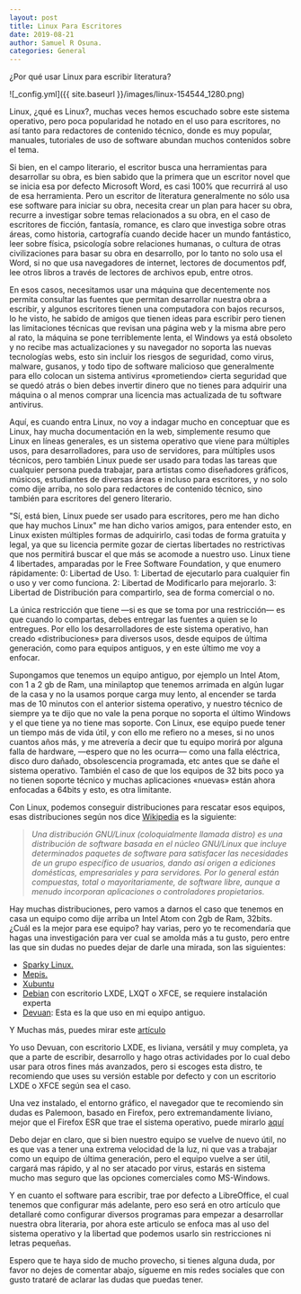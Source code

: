 ```yaml
---
layout: post
title: Linux Para Escritores
date: 2019-08-21
author: Samuel R Osuna.
categories: General
---
```


¿Por qué usar Linux para escribir literatura?

![_config.yml]({{ site.baseurl }}/images/linux-154544_1280.png)

Linux, ¿qué es Linux?, muchas veces hemos escuchado sobre este sistema
operativo, pero poca popularidad he notado en el uso para escritores, no así tanto para redactores de contenido técnico, donde es muy popular, manuales, tutoriales de uso de software abundan muchos contenidos sobre el tema.

Si bien, en el campo literario, el escritor busca una herramientas para desarrollar su obra, es bien sabido que la primera que un escritor novel que se inicia esa por defecto Microsoft Word, es casi 100% que recurrirá al uso de esa herramienta. Pero un escritor de literatura generalmente no sólo usa ese software para iniciar su obra, necesita crear un plan para hacer su obra, recurre a investigar sobre temas relacionados a su obra, en el caso de escritores de ficción, fantasía, romance, es claro que investiga sobre otras áreas, como historia, cartografía cuando decide hacer un mundo fantástico, leer sobre física, psicología sobre relaciones humanas, o cultura de otras civilizaciones para basar su obra en desarrollo, por lo tanto no solo usa el Word, si no que usa navegadores de internet, lectores de documentos pdf, lee otros libros a través de lectores de archivos epub, entre otros.

En esos casos, necesitamos usar una máquina que decentemente nos permita consultar las fuentes que permitan desarrollar nuestra obra a escribir, y algunos escritores tienen una computadora con bajos recursos, lo he visto, he sabido de amigos que tienen ideas para escribir pero tienen las limitaciones técnicas que revisan una página web y la misma abre pero al rato, la máquina se pone terriblemente lenta, el Windows ya está obsoleto y no recibe mas actualizaciones y su navegador no soporta las nuevas tecnologías webs, esto sin incluir los riesgos de seguridad, como virus, malware, gusanos, y todo tipo de software malicioso que generalmente para ello colocan un sistema antivirus «prometiendo» cierta seguridad que se quedó atrás o bien debes invertir dinero que no tienes para adquirir una máquina o al menos comprar una licencia mas actualizada de tu software antivirus.

Aquí, es cuando entra Linux, no voy a indagar mucho en conceptuar que es Linux, hay mucha documentación en la web, simplemente resumo que Linux en líneas generales, es un sistema operativo que viene para múltiples usos, para desarrolladores, para uso de servidores, para múltiples usos técnicos, pero también Linux puede ser usado para todas las tareas que cualquier persona pueda trabajar, para artistas como diseñadores gráficos, músicos, estudiantes de diversas áreas e incluso para escritores, y no solo como dije arriba, no solo para redactores de contenido técnico, sino también para escritores del genero literario.
	
"Sí, está bien, Linux puede ser usado para escritores, pero me han dicho que hay muchos Linux" me han dicho varios amigos, para entender esto, en Linux existen múltiples formas de adquirirlo, casi todas de forma gratuita y legal, ya que su licencia permite gozar de ciertas libertades no restrictivas que nos permitirá buscar el que más se acomode a nuestro uso. Linux tiene 4 libertades, amparadas por le Free Software Foundation, y que enumero rápidamente: 
0: Libertad de Uso.
1: Libertad de ejecutarlo para cualquier fin o uso y ver como funciona.
2: Libertad de Modificarlo para mejorarlo.
3: Libertad de Distribución para compartirlo, sea de forma comercial o no.

La única restricción que tiene —si es que se toma por una restricción— es que cuando lo compartas, debes entregar las fuentes a quien se lo entregues. Por ello los desarrolladores de este sistema operativo, han creado «distribuciones» para diversos usos, desde equipos de última generación, como para equipos antiguos, y en este último me voy a enfocar.

Supongamos que tenemos un equipo antiguo, por ejemplo un Intel Atom, con 1 a 2 gb de Ram, una minilaptop que tenemos arrimada en algún lugar de la casa y no la usamos porque carga muy lento, al encender se tarda mas de 10 minutos con el anterior sistema operativo, y nuestro técnico de siempre ya te dijo que no vale la pena porque no soporta el último Windows y el que tiene ya no tiene mas soporte. Con Linux, ese equipo puede tener un tiempo más de vida útil, y con ello me refiero no a meses, si no unos cuantos años más, y me atrevería a decir que tu equipo morirá por alguna falla de hardware, —espero que no les ocurra— como una falla eléctrica, disco duro dañado, obsolescencia programada, etc antes que se dañe el sistema operativo. También el caso de que los equipos de 32 bits poco ya no tienen soporte técnico y muchas aplicaciones «nuevas» están ahora enfocadas a 64bits y esto, es otra limitante.

Con Linux, podemos conseguir distribuciones para rescatar esos equipos, esas distribuciones según nos dice [Wikipedia](https://es.wikipedia.org/wiki/Distribuci%C3%B3n_Linux) es la siguiente: 

> *Una distribución GNU/Linux (coloquialmente llamada distro) es una distribución de software basada en el núcleo GNU/Linux que incluye determinados paquetes de software para satisfacer las necesidades de un grupo específico de usuarios, dando así origen a ediciones domésticas, empresariales y para servidores. Por lo general están compuestas, total o mayoritariamente, de software libre, aunque a menudo incorporan aplicaciones o controladores propietarios.*
	
Hay muchas distribuciones, pero vamos a darnos el caso que tenemos en casa un equipo como dije arriba un Intel Atom con 2gb de Ram, 32bits. ¿Cuál es la mejor para ese equipo? hay varias, pero yo te recomendaría que hagas una investigación para ver cual se amolda más a tu gusto, pero entre las que sin dudas no puedes dejar de darle una mirada, son las siguientes:
* [Sparky Linux.](https://sparkylinux.org)
* [Mepis.](http://www.mepis.org/)
* [Xubuntu](https://xubuntu.org/) 
* [Debian](https://debian.org) con escritorio LXDE, LXQT o XFCE, se requiere instalación experta
* [Devuan](http://devuan.org): Esta es la que uso en mi equipo antiguo.

Y Muchas más, puedes mirar este [artículo](https://maslinux.es/listado-de-diez-distros-livianas-para-equipos-antiguos/)
		
Yo uso Devuan, con escritorio LXDE, es liviana, versátil y muy completa, ya que a parte de escribir, desarrollo y hago otras actividades por lo cual debo usar para otros fines más avanzados, pero si escoges esta distro, te recomiendo que uses su versión estable por defecto y con un escritorio LXDE o XFCE según sea el caso.
	
Una vez instalado, el entorno gráfico, el navegador que te recomiendo sin dudas es Palemoon, basado en Firefox, pero extremandamente liviano, mejor que el Firefox ESR que trae el sistema operativo, puede mirarlo [aquí](http://www.palemoon.org/)
	
Debo dejar en claro, que si bien nuestro equipo se vuelve de nuevo útil, no es que vas a tener una extrema velocidad de la luz, ni que vas a trabajar como un equipo de última generación, pero el equipo vuelve a ser útil, cargará mas rápido, y al no ser atacado por virus, estarás en sistema mucho mas seguro que las opciones comerciales como MS-Windows.
	
Y en cuanto el software para escribir, trae por defecto a LibreOffice, el cual tenemos que configurar más adelante, pero eso será en otro artículo que detallaré como configurar diversos programas para empezar a desarrollar nuestra obra literaria, por ahora este articulo se enfoca mas al uso del sistema operativo y la libertad que podemos usarlo sin restricciones ni letras pequeñas.
	
Espero que te haya sido de mucho provecho, si tienes alguna duda, por favor no dejes de comentar abajo, sígueme en mis redes sociales que con gusto trataré de aclarar las dudas que puedas tener.